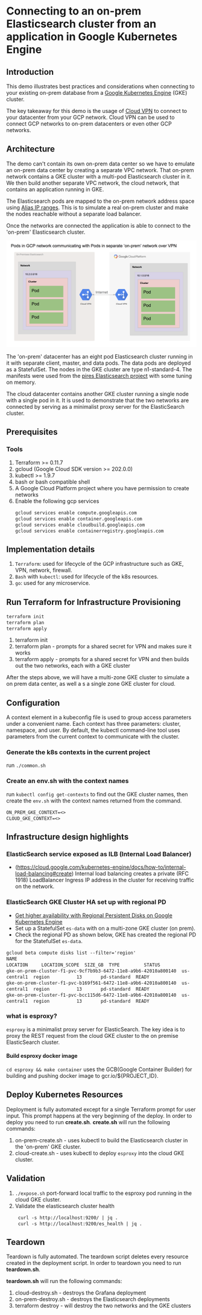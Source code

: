# Connecting to an on-prem Elasticsearch cluster from an application in Google Kubernetes Engine

## Introduction
This demo illustrates best practices and considerations when connecting to your existing on-prem database from a [Google Kubernetes Engine](https://cloud.google.com/kubernetes-engine/) (GKE) cluster.


The key takeaway for this demo is the usage of [Cloud VPN](https://cloud.google.com/vpn/docs/) to connect to your datacenter from your GCP network. Cloud VPN can be used to connect GCP networks to on-prem datacenters or even other GCP networks.


## Architecture
The demo can't contain its own on-prem data center so we have to emulate an on-prem data center by creating a separate VPC network. That on-prem network contains a GKE cluster with a multi-pod Elasticsearch cluster in it. We then build another separate VPC network, the cloud network, that contains an application running in GKE.

The Elasticsearch pods are mapped to the on-prem network address space using [Alias IP ranges](https://cloud.google.com/vpc/docs/alias-ip). This is to simulate a real on-prem cluster and make the nodes reachable without a separate load balancer.

Once the networks are connected the application is able to connect to the 'on-prem' Elasticsearch cluster.

![Some diagram](docs/gcp-on-prem.png)

The 'on-prem' datacenter has an eight pod Elasticsearch cluster running in it with separate client, master, and data pods. The data pods are deployed as a StatefulSet. The nodes in the GKE cluster are type n1-standard-4. The manifests were used from the [pires Elasticsearch project](https://github.com/pires/kubernetes-elasticsearch-cluster) with some tuning on memory. 

The cloud datacenter contains another GKE cluster running a single node with a single pod in it.  It is used to demonstrate that the two networks are connected by serving as a minimalist proxy server for the ElasticSearch cluster.

## Prerequisites
### Tools
1. Terraform >= 0.11.7
2. gcloud (Google Cloud SDK version >= 202.0.0)
3. kubectl >= 1.9.7
4. bash or bash compatible shell
5. A Google Cloud Platform project where you have permission to create networks
6. Enable the following gcp services 
   ```
   gcloud services enable compute.googleapis.com
   gcloud services enable container.googleapis.com
   gcloud services enable cloudbuild.googleapis.com
   gcloud services enable containerregistry.googleapis.com
   ```

## Implementation details
1. `Terraform`: used for lifecycle of the GCP infrastructure such as GKE, VPN, network, firewall. 
2. `Bash` with `kubectl`: used for lifecycle of the k8s resources. 
3. `go`: used for any microservice. 

## Run Terraform for Infrastructure Provisioning
```
terraform init
terraform plan
terraform apply
```

1. terraform init 
2. terraform plan - prompts for a shared secret for VPN and makes sure it works
3. terraform apply - prompts for a shared secret for VPN and then builds out the two networks, each with a GKE cluster

After the steps above, we will have a multi-zone GKE cluster to simulate a on prem data center, as well a s a single zone GKE cluster for cloud. 

## Configuration

A context element in a kubeconfig file is used to group access parameters under a convenient name. Each context has three parameters: cluster, namespace, and user. By default, the kubectl command-line tool uses parameters from the current context to communicate with the cluster.

### Generate the k8s contexts in the current project
run `./common.sh` 

### Create an env.sh with the context names

run `kubectl config get-contexts` to find out the GKE cluster names, then create the `env.sh` with the context names returned from the command.
```
ON_PREM_GKE_CONTEXT=<>
CLOUD_GKE_CONTEXT=<>
```

## Infrastructure design highlights

### ElasticSearch service exposed as ILB (Internal Load Balancer)
* (https://cloud.google.com/kubernetes-engine/docs/how-to/internal-load-balancing#create) 
Internal load balancing creates a private (RFC 1918) LoadBalancer Ingress IP address in the cluster for receiving traffic on the network. 

### ElasticSearch GKE Cluster HA set up with regional PD
* [Get higher availability with Regional Persistent Disks on Google Kubernetes Engine](https://cloudplatform.googleblog.com/2018/05/Get-higher-availability-with-Regional-Persistent-Disks-on-Google-Kubernetes-Engine.html?m=1)
* Set up a StatefulSet `es-data` with on a multi-zone GKE cluster (on prem). 
* Check the regional PD as shown below, GKE has created the regional PD for the StatefulSet `es-data`.
```
gcloud beta compute disks list --filter='region'
NAME                                                             LOCATION     LOCATION_SCOPE  SIZE_GB  TYPE         STATUS
gke-on-prem-cluster-f1-pvc-9cf7b9b3-6472-11e8-a9b6-42010a800140  us-central1  region          13       pd-standard  READY
gke-on-prem-cluster-f1-pvc-b169f561-6472-11e8-a9b6-42010a800140  us-central1  region          13       pd-standard  READY
gke-on-prem-cluster-f1-pvc-bcc115d6-6472-11e8-a9b6-42010a800140  us-central1  region          13       pd-standard  READY
```

### what is esproxy?
`esproxy` is a minimalist proxy server for ElasticSearch. The key idea is to proxy the REST request from the cloud GKE cluster to the on premise ElasticSearch cluster. 

#### Build esproxy docker image
`cd esproxy && make container` uses the GCB(Google Container Builder) for building and pushing docker image to gcr.io/${PROJECT_ID}.

## Deploy Kubernetes Resources

Deployment is fully automated except for a single Terraform prompt for user input. This prompt happens at the very beginning of the deploy. In order to deploy you need to run **create.sh**. **create.sh** will run the following commands:

1. on-prem-create.sh - uses kubectl to build the Elasticsearch cluster in the 'on-prem' GKE cluster.
2. cloud-create.sh - uses kubectl to deploy `esproxy` into the cloud GKE cluster.

<!-- The last step in **create.sh** is to port-forward to the running Grafana pod. You can [connect to the port-forwarded Grafana in your browser](https://127.0.0.1:3000). From there you can use the default Grafana username and password (admin/admin) to login to the console. -->


## Validation
1. `./expose.sh` port-forward local traffic to the esproxy pod running in the cloud GKE cluster. 
2. Validate the elasticsearch cluster health
    ```
     curl -s http://localhost:9200/ | jq .
     curl -s http://localhost:9200/es_health | jq .
    ```

## Teardown
Teardown is fully automated. The teardown script deletes every resource created in the deployment script. In order to teardown you need to run **teardown.sh**.

**teardown.sh** will run the following commands:
1. cloud-destroy.sh - destroys the Grafana deployment
2. on-prem-destroy.sh - destroys the Elasticsearch deployments
3. terraform destroy - will destroy the two networks and the GKE clusters

